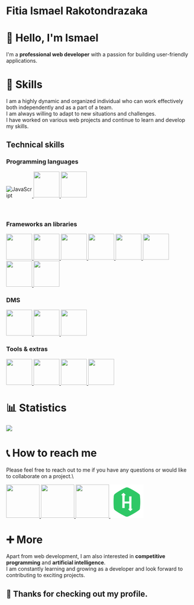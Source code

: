 # Fitia Ismael Rakotondrazaka

# 👋 Hello, I'm Ismael
I'm a **professional web developer** with a passion for building user-friendly applications.

# 🥇 Skills
I am a highly dynamic and organized individual who can work effectively both independently and as a part of a team.\
I am always willing to adapt to new situations and challenges.\
I have worked on various web projects and continue to learn and develop my skills.


## Technical skills

### Programming languages
<a href="https://github.com/Ismael-Rakotondrazaka">
    <img src="https://cdn.jsdelivr.net/gh/devicons/devicon/icons/javascript/javascript-original.svg" title="JavaScript" alt="JavaScript" width="70" height="70" style="display:inline-block;"/>
</a>
<a href="https://github.com/Ismael-Rakotondrazaka">
    <img src="https://cdn.jsdelivr.net/gh/devicons/devicon/icons/php/php-original.svg" width="70" height="70" style="display:inline-block;" />
</a>
<a href="https://github.com/Ismael-Rakotondrazaka">
    <img src="https://cdn.jsdelivr.net/gh/devicons/devicon/icons/typescript/typescript-original.svg" width="70" height="70" style="display:inline-block;"/>
</a>

### Frameworks an libraries
<a href="https://github.com/Ismael-Rakotondrazaka">
    <img src="https://cdn.jsdelivr.net/gh/devicons/devicon/icons/nodejs/nodejs-original.svg" width="70" height="70" style="display:inline-block;"/>
</a>
<a href="https://github.com/Ismael-Rakotondrazaka">
    <img src="https://cdn.jsdelivr.net/gh/devicons/devicon/icons/vuejs/vuejs-original.svg" width="70" height="70" style="display:inline-block;"/>
</a>
<a href="https://github.com/Ismael-Rakotondrazaka">
    <img src="https://cdn.jsdelivr.net/gh/devicons/devicon/icons/express/express-original.svg" width="70" height="70" style="display:inline-block;"/>
</a>
<a href="https://github.com/Ismael-Rakotondrazaka">
    <img src="https://cdn.jsdelivr.net/gh/devicons/devicon/icons/react/react-original.svg" width="70" height="70" style="display:inline-block;"/>
</a>
<a href="https://github.com/Ismael-Rakotondrazaka">
    <img src="https://cdn.jsdelivr.net/gh/devicons/devicon/icons/laravel/laravel-plain.svg" width="70" height="70" style="display:inline-block;"/>
</a>
<a href="https://github.com/Ismael-Rakotondrazaka">
    <img src="https://cdn.jsdelivr.net/gh/devicons/devicon/icons/nuxtjs/nuxtjs-original.svg" width="70" height="70" style="display:inline-block;"/>
</a>
<a href="https://github.com/Ismael-Rakotondrazaka">
    <img src="https://cdn.jsdelivr.net/gh/devicons/devicon/icons/tailwindcss/tailwindcss-plain.svg" width="70" height="70" style="display:inline-block;"/>
</a>
<a href="https://github.com/Ismael-Rakotondrazaka">
    <img src="https://cdn.jsdelivr.net/gh/devicons/devicon/icons/socketio/socketio-original.svg" width="70" height="70" style="display:inline-block;"/>
</a>

### DMS
<a href="https://github.com/Ismael-Rakotondrazaka">
    <img src="https://cdn.jsdelivr.net/gh/devicons/devicon/icons/mysql/mysql-original.svg" width="70" height="70" style="display:inline-block;"/>
</a>
<a href="https://github.com/Ismael-Rakotondrazaka">
    <img src="https://cdn.jsdelivr.net/gh/devicons/devicon/icons/mongodb/mongodb-original.svg" width="70" height="70" style="display:inline-block;"/>
</a>
<a href="https://github.com/Ismael-Rakotondrazaka">
    <img src="https://cdn.jsdelivr.net/gh/devicons/devicon/icons/sqlite/sqlite-original.svg" width="70" height="70" style="display:inline-block;"/>
</a>

### Tools & extras
<a href="https://github.com/Ismael-Rakotondrazaka">
    <img src="https://cdn.jsdelivr.net/gh/devicons/devicon/icons/git/git-original.svg" width="70" height="70" style="display:inline-block;"/>
</a>
<a href="https://github.com/Ismael-Rakotondrazaka">
    <img src="https://cdn.jsdelivr.net/gh/devicons/devicon/icons/github/github-original.svg" width="70" height="70" style="display:inline-block;"/>
</a>
<a href="https://github.com/Ismael-Rakotondrazaka">
    <img src="https://cdn.jsdelivr.net/gh/devicons/devicon/icons/linux/linux-original.svg" width="70" height="70" style="display:inline-block;"/>
</a>
<a href="https://github.com/Ismael-Rakotondrazaka">
    <img src="https://cdn.jsdelivr.net/gh/devicons/devicon/icons/npm/npm-original-wordmark.svg" width="70" height="70" style="display:inline-block;"/>
</a>

# 📊 Statistics
<img src="http://github-readme-streak-stats.herokuapp.com?user=Ismael-Rakotondrazaka&fire=41e2ba&ring=41e2ba&currStreakLabel=fff&background=0886ef&stroke=fff&currStreakNum=fff&sideNums=fff&dates=fff&sideLabels=fff">

# 📞 How to reach me
Please feel free to reach out to me if you have any questions or would like to collaborate on a project.\

<a href="https://www.linkedin.com/in/ismael-rakotondrazaka/">
    <img src="https://cdn.jsdelivr.net/gh/devicons/devicon/icons/linkedin/linkedin-original.svg" width="90" height="90" />
</a>
<a href="https://github.com/Ismael-Rakotondrazaka">
    <img src="https://cdn.jsdelivr.net/gh/devicons/devicon/icons/github/github-original.svg" width="90" height="90"/>
</a>
<a href="https://www.facebook.com/ismaelrakotondrazaka">
    <img src="https://cdn.jsdelivr.net/gh/devicons/devicon/icons/facebook/facebook-original.svg" width="90" height="90"/>
</a>
<a href="https://www.hackerrank.com/ismaelrakotondr1">
    <img src="assets/images/logo-hackerrank.svg" width="90" height="90"/>
</a>

# ➕ More
Apart from web development, I am also interested in **competitive programming** and **artificial intelligence**.\
I am constantly learning and growing as a developer and look forward to contributing to exciting projects.

## 🙏 Thanks for checking out my profile.
